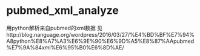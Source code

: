 # pubmed_xml_analyze

用python解析来自pubmed的xml数据
见http://blog.nanguage.org/wordpress/2016/03/27/%E4%BD%BF%E7%94%A8python%E8%A7%A3%E6%9E%90%E6%9D%A5%E8%87%AApubmed%E7%9A%84xml%E6%95%B0%E6%8D%AE/
